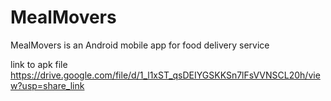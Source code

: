 # MealMovers
MealMovers is an Android mobile app for food delivery service 

link to apk file https://drive.google.com/file/d/1_l1xST_qsDEIYGSKKSn7lFsVVNSCL20h/view?usp=share_link
